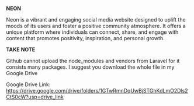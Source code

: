 **NEON**

Neon is a vibrant and engaging social media website designed to uplift the moods of its users and foster a positive community atmosphere. It offers a unique platform where individuals can connect, share, and engage with content that promotes positivity, inspiration, and personal growth.


**TAKE NOTE**

Github cannot upload the node_modules and vendors from Laravel for it consists many packages. I suggest you download the whole file in my Google Drive

Google Drive Link: https://drive.google.com/drive/folders/1GTwRmnDqUwBjSTGhKdLmO2Dls2CtS0cW?usp=drive_link
